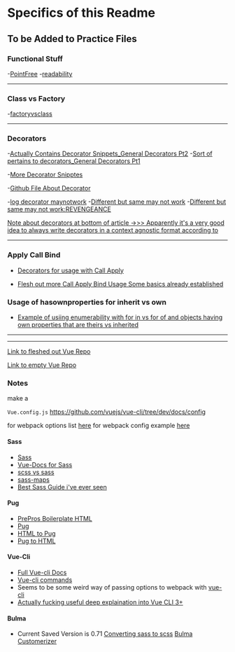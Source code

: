 # Specifics of this Readme

## To be Added to Practice Files 

### Functional Stuff

-[PointFree](https://medium.freecodecamp.org/how-point-free-composition-will-make-you-a-better-functional-programmer-33dcb910303a)
-[readability](https://medium.freecodecamp.org/make-your-code-easier-to-read-with-functional-programming-94fb8cc69f9d)

---------------


### Class vs Factory

-[factoryvsclass](https://medium.freecodecamp.org/class-vs-factory-function-exploring-the-way-forward-73258b6a8d15)

---------------

### Decorators

-[Actually Contains Decorator Snippets_General Decorators Pt2](https://hackernoon.com/function-decorators-part-2-javascript-fadd24e57f83)
-[Sort of pertains to decorators_General Decorators Pt1 ](https://hackernoon.com/transforming-callbacks-into-promises-and-back-again-e274c7cf7293)

-[More Decorator Snipptes](https://medium.freecodecamp.org/here-are-a-few-function-decorators-you-can-write-from-scratch-488549fe8f86)

-[Github File About Decorator](https://github.com/wycats/javascript-decorators)


-[log decorator maynotwork](https://survivejs.com/react/appendices/understanding-decorators/)
-[Different but same may not work](https://blog.jeremyfairbank.com/javascript/javascript-es7-function-bind-syntax/)
-[Different but same may not work:REVENGEANCE](https://cabbageapps.com/fell-love-js-decorators/)



[Note about decorators at bottom of article ->>> Apparently it's a very good idea to always write decorators in a context agnostic format  according to](http://raganwald.com/2013/01/03/function_and_method_decorators.html)


_________________


### Apply Call Bind

- [Decorators for usage with Call Apply](https://javascript.info/call-apply-decorators)

- [Flesh out more Call Apply Bind Usage Some basics already established](http://javascriptissexy.com/javascript-apply-call-and-bind-methods-are-essential-for-javascript-professionals/)

### Usage of hasownproperties for inherit vs own
- [Example of usiing enumerability with for in vs for of and objects having own properties  that are theirs vs inherited](https://developer.mozilla.org/en-US/docs/Web/JavaScript/Enumerability_and_ownership_of_properties)

_________________
_________________
<!---

- [] ()

- [] ()

- [] ()

- [] ()

- [] ()

- [] ()

_________________
--->

[Link to fleshed out Vue Repo](https://github.com/Tor020/Webpack3-Cli-Vue) 

[Link to empty Vue Repo](https://github.com/Tor020/Empty-Vue)

### Notes

make a  

```Vue.config.js```
https://github.com/vuejs/vue-cli/tree/dev/docs/config

for webpack options list [here](https://github.com/vuejs/vue-cli/tree/dev/docs/config)
for webpack config example [here](https://github.com/vuejs/vue-cli/blob/dev/docs/guide/webpack.md#simple-configuration)


#### Sass
- [Sass](https://github.com/vuejs/vue-cli/blob/dev/docs/css.md)
- [Vue-Docs for Sass](https://github.com/vuejs/vue-cli/blob/dev/docs/css.md)
- [scss vs sass](https://stackoverflow.com/questions/5654447/whats-the-difference-between-scss-and-sass)
- [sass-maps](https://www.sitepoint.com/using-sass-maps/)
- [Best Sass Guide i've ever seen](https://anotheruiguy.gitbooks.io/sassintherealworld_book-i/handy-tools/default-flag.html)

#### Pug
- [PrePros Boilerplate HTML](https://github.com/Tor020/preprosboilerplate/tree/master/Dev)
- [Pug](https://gist.github.com/gearmobile/e1be3359a667eb1e555b2c461955e800)
- [HTML to Pug](https://html-to-pug.com/)
- [Pug to HTML](https://pughtml.com/)

#### Vue-Cli
- [Full Vue-cli Docs](https://github.com/vuejs/vue-cli/tree/dev/docs)
- [Vue-cli commands](https://github.com/vuejs/vue-cli/blob/dev/docs/cli.md)
- Seems to be some weird way of passing options to webpack with [vue-cli](https://github.com/vuejs/vue-cli/blob/dev/docs/webpack.md#inspecting-the-projects-webpack-config) 
- [Actually fucking useful deep explaination into Vue CLI 3+](https://blog.logrocket.com/vue-cli-3-the-deep-dive-41dff070ac4a)

#### Bulma 
- Current Saved Version is 0.71
[Converting sass to scss](https://www.quora.com/Is-there-a-way-to-batch-convert-scss-files-into-sass-files)
[Bulma Customerizer](https://bulma-customizer.bstash.io/)

